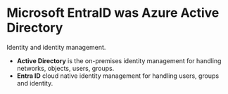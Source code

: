 # Microsoft EntraID was Azure Active Directory

Identity and identity management.

- **Active Directory** is the on-premises identity management for handling networks, objects, users, groups.
- **Entra ID** cloud native identity management for handling users, groups and identity.
